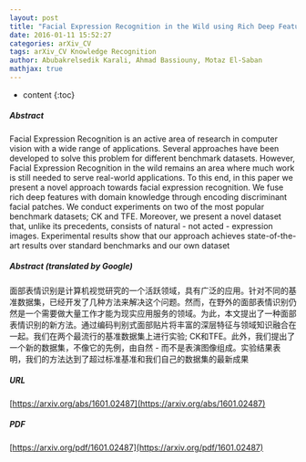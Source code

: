 ```yaml
---
layout: post
title: "Facial Expression Recognition in the Wild using Rich Deep Features"
date: 2016-01-11 15:52:27
categories: arXiv_CV
tags: arXiv_CV Knowledge Recognition
author: Abubakrelsedik Karali, Ahmad Bassiouny, Motaz El-Saban
mathjax: true
---
```


* content
{:toc}

##### Abstract
Facial Expression Recognition is an active area of research in computer vision with a wide range of applications. Several approaches have been developed to solve this problem for different benchmark datasets. However, Facial Expression Recognition in the wild remains an area where much work is still needed to serve real-world applications. To this end, in this paper we present a novel approach towards facial expression recognition. We fuse rich deep features with domain knowledge through encoding discriminant facial patches. We conduct experiments on two of the most popular benchmark datasets; CK and TFE. Moreover, we present a novel dataset that, unlike its precedents, consists of natural - not acted - expression images. Experimental results show that our approach achieves state-of-the-art results over standard benchmarks and our own dataset

##### Abstract (translated by Google)
面部表情识别是计算机视觉研究的一个活跃领域，具有广泛的应用。针对不同的基准数据集，已经开发了几种方法来解决这个问题。然而，在野外的面部表情识别仍然是一个需要做大量工作才能为现实应用服务的领域。为此，本文提出了一种面部表情识别的新方法。通过编码判别式面部贴片将丰富的深层特征与领域知识融合在一起。我们在两个最流行的基准数据集上进行实验; CK和TFE。此外，我们提出了一个新的数据集，不像它的先例，由自然 - 而不是表演图像组成。实验结果表明，我们的方法达到了超过标准基准和我们自己的数据集的最新成果

##### URL
[https://arxiv.org/abs/1601.02487](https://arxiv.org/abs/1601.02487)

##### PDF
[https://arxiv.org/pdf/1601.02487](https://arxiv.org/pdf/1601.02487)

